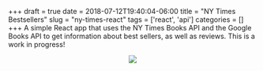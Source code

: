 +++ 
draft = true
date = 2018-07-12T19:40:04-06:00
title = "NY Times Bestsellers"
slug = "ny-times-react" 
tags = ['react', 'api']
categories = []
+++
A simple React app that uses the NY Times Books API and the Google Books API to get information about best sellers, as well as reviews. This is a work in progress!

<p align="center">
  <a href="https://young-dusk-49238.herokuapp.com/"><img src="/posts/graphics/books.PNG"></a>
</p>